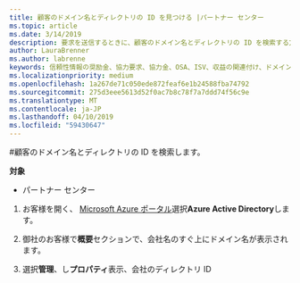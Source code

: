 ```yaml
---
title: 顧客のドメイン名とディレクトリの ID を見つける |パートナー センター
ms.topic: article
ms.date: 3/14/2019
description: 要求を送信するときに、顧客のドメイン名とディレクトリの ID を検索する方法
author: LauraBrenner
ms.author: labrenne
keywords: 信頼性情報の奨励金、協力要求、協力金、OSA、ISV、収益の関連付け、ドメイン名、ディレクトリ ID
ms.localizationpriority: medium
ms.openlocfilehash: 1a267de71c050ede872feaf6e1b24588fba74792
ms.sourcegitcommit: 275d3eee5613d52f0ac7b8c78f7a7ddd74f56c9e
ms.translationtype: MT
ms.contentlocale: ja-JP
ms.lasthandoff: 04/10/2019
ms.locfileid: "59430647"
---
```

#<a name="find-your-customers-domain-name-and-directory-id"></a>顧客のドメイン名とディレクトリの ID を検索します。

**対象**

-  パートナー センター

1.  お客様を開く、 [Microsoft Azure ポータル](https://ms.portal.azure.com/#home)選択**Azure Active Directory**します。 

2.  御社のお客様で**概要**セクションで、会社名のすぐ上にドメイン名が表示されます。  

3.  選択**管理**、し**プロパティ**表示、会社のディレクトリ ID
